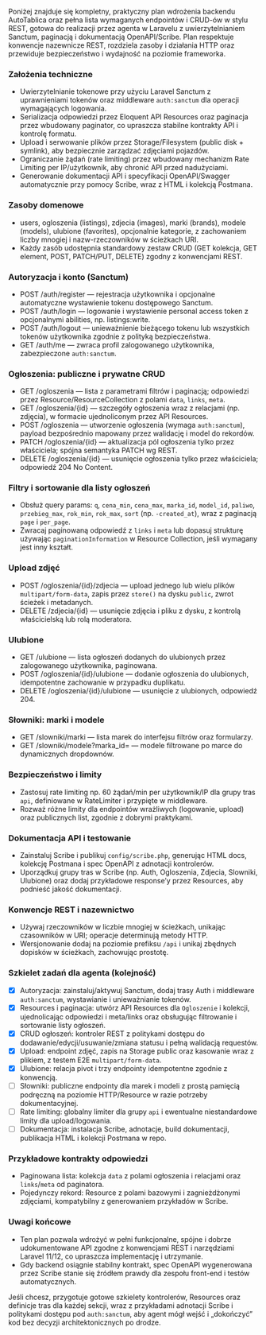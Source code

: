 Poniżej znajduje się kompletny, praktyczny plan wdrożenia backendu AutoTablica oraz pełna lista wymaganych endpointów i CRUD-ów w stylu REST, gotowa do realizacji przez agenta w Laravelu z uwierzytelnianiem Sanctum, paginacją i dokumentacją OpenAPI/Scribe. Plan respektuje konwencje nazewnicze REST, rozdziela zasoby i działania HTTP oraz przewiduje bezpieczeństwo i wydajność na poziomie frameworka.

### Założenia techniczne
- Uwierzytelnianie tokenowe przy użyciu Laravel Sanctum z uprawnieniami tokenów oraz middleware `auth:sanctum` dla operacji wymagających logowania.
- Serializacja odpowiedzi przez Eloquent API Resources oraz paginacja przez wbudowany paginator, co upraszcza stabilne kontrakty API i kontrolę formatu.
- Upload i serwowanie plików przez Storage/Filesystem (public disk + symlink), aby bezpiecznie zarządzać zdjęciami pojazdów.
- Ograniczanie żądań (rate limiting) przez wbudowany mechanizm Rate Limiting per IP/użytkownik, aby chronić API przed nadużyciami.
- Generowanie dokumentacji API i specyfikacji OpenAPI/Swagger automatycznie przy pomocy Scribe, wraz z HTML i kolekcją Postmana.

### Zasoby domenowe
- users, ogloszenia (listings), zdjecia (images), marki (brands), modele (models), ulubione (favorites), opcjonalnie kategorie, z zachowaniem liczby mnogiej i nazw-rzeczowników w ścieżkach URI.
- Każdy zasób udostępnia standardowy zestaw CRUD (GET kolekcja, GET element, POST, PATCH/PUT, DELETE) zgodny z konwencjami REST.

### Autoryzacja i konto (Sanctum)
- POST /auth/register — rejestracja użytkownika i opcjonalne automatyczne wystawienie tokenu dostępowego Sanctum.
- POST /auth/login — logowanie i wystawienie personal access token z opcjonalnymi abilities, np. listings:write.
- POST /auth/logout — unieważnienie bieżącego tokenu lub wszystkich tokenów użytkownika zgodnie z polityką bezpieczeństwa.
- GET /auth/me — zwraca profil zalogowanego użytkownika, zabezpieczone `auth:sanctum`.

### Ogłoszenia: publiczne i prywatne CRUD
- GET /ogloszenia — lista z parametrami filtrów i paginacją; odpowiedzi przez Resource/ResourceCollection z polami `data`, `links`, `meta`.
- GET /ogloszenia/{id} — szczegóły ogłoszenia wraz z relacjami (np. zdjęcia), w formacie ujednoliconym przez API Resources.
- POST /ogloszenia — utworzenie ogłoszenia (wymaga `auth:sanctum`), payload bezpośrednio mapowany przez walidację i model do rekordów.
- PATCH /ogloszenia/{id} — aktualizacja pól ogłoszenia tylko przez właściciela; spójna semantyka PATCH wg REST.
- DELETE /ogloszenia/{id} — usunięcie ogłoszenia tylko przez właściciela; odpowiedź 204 No Content.

### Filtry i sortowanie dla listy ogłoszeń
- Obsłuż query params: `q`, `cena_min`, `cena_max`, `marka_id`, `model_id`, `paliwo`, `przebieg_max`, `rok_min`, `rok_max`, `sort` (np. `-created_at`), wraz z paginacją `page` i `per_page`.
- Zwracaj paginowaną odpowiedź z `links` i `meta` lub dopasuj strukturę używając `paginationInformation` w Resource Collection, jeśli wymagany jest inny kształt.

### Upload zdjęć
- POST /ogloszenia/{id}/zdjecia — upload jednego lub wielu plików `multipart/form-data`, zapis przez `store()` na dysku `public`, zwrot ścieżek i metadanych.
- DELETE /zdjecia/{id} — usunięcie zdjęcia i pliku z dysku, z kontrolą właścicielską lub rolą moderatora.

### Ulubione
- GET /ulubione — lista ogłoszeń dodanych do ulubionych przez zalogowanego użytkownika, paginowana.
- POST /ogloszenia/{id}/ulubione — dodanie ogłoszenia do ulubionych, idempotentne zachowanie w przypadku duplikatu.
- DELETE /ogloszenia/{id}/ulubione — usunięcie z ulubionych, odpowiedź 204.

### Słowniki: marki i modele
- GET /slowniki/marki — lista marek do interfejsu filtrów oraz formularzy.
- GET /slowniki/modele?marka_id= — modele filtrowane po marce do dynamicznych dropdownów.

### Bezpieczeństwo i limity
- Zastosuj rate limiting np. 60 żądań/min per użytkownik/IP dla grupy tras `api`, definiowane w RateLimiter i przypięte w middleware.
- Rozważ różne limity dla endpointów wrażliwych (logowanie, upload) oraz publicznych list, zgodnie z dobrymi praktykami.

### Dokumentacja API i testowanie
- Zainstaluj Scribe i publikuj `config/scribe.php`, generując HTML docs, kolekcję Postmana i spec OpenAPI z adnotacji kontrolerów.
- Uporządkuj grupy tras w Scribe (np. Auth, Ogloszenia, Zdjecia, Slowniki, Ulubione) oraz dodaj przykładowe response’y przez Resources, aby podnieść jakość dokumentacji.

### Konwencje REST i nazewnictwo
- Używaj rzeczowników w liczbie mnogiej w ścieżkach, unikając czasowników w URI; operacje determinują metody HTTP.
- Wersjonowanie dodaj na poziomie prefiksu `/api` i unikaj zbędnych dopisków w ścieżkach, zachowując prostotę.

### Szkielet zadań dla agenta (kolejność)
- [x] Autoryzacja: zainstaluj/aktywuj Sanctum, dodaj trasy Auth i middleware `auth:sanctum`, wystawianie i unieważnianie tokenów.
- [x] Resources i paginacja: utwórz API Resources dla `Ogloszenie` i kolekcji, ujednolicając odpowiedzi i meta/links oraz obsługując filtrowanie i sortowanie listy ogłoszeń.
- [x] CRUD ogłoszeń: kontroler REST z politykami dostępu do dodawanie/edycji/usuwanie/zmiana statusu i pełną walidacją requestów.
- [x] Upload: endpoint zdjęć, zapis na Storage public oraz kasowanie wraz z plikiem, z testem E2E `multipart/form-data`.
- [x] Ulubione: relacja pivot i trzy endpointy idempotentne zgodnie z konwencją.
- [ ] Słowniki: publiczne endpointy dla marek i modeli z prostą pamięcią podręczną na poziomie HTTP/Resource w razie potrzeby dokumentacyjnej.
- [ ] Rate limiting: globalny limiter dla grupy `api` i ewentualne niestandardowe limity dla upload/logowania.
- [ ] Dokumentacja: instalacja Scribe, adnotacje, build dokumentacji, publikacja HTML i kolekcji Postmana w repo.

### Przykładowe kontrakty odpowiedzi
- Paginowana lista: kolekcja `data` z polami ogłoszenia i relacjami oraz `links`/`meta` od paginatora.
- Pojedynczy rekord: Resource z polami bazowymi i zagnieżdżonymi zdjęciami, kompatybilny z generowaniem przykładów w Scribe.

### Uwagi końcowe
- Ten plan pozwala wdrożyć w pełni funkcjonalne, spójne i dobrze udokumentowane API zgodne z konwencjami REST i narzędziami Laravel 11/12, co upraszcza implementację i utrzymanie.
- Gdy backend osiągnie stabilny kontrakt, spec OpenAPI wygenerowana przez Scribe stanie się źródłem prawdy dla zespołu front-end i testów automatycznych.

Jeśli chcesz, przygotuje gotowe szkielety kontrolerów, Resources oraz definicje tras dla każdej sekcji, wraz z przykładami adnotacji Scribe i politykami dostępu pod `auth:sanctum`, aby agent mógł wejść i „dokończyć” kod bez decyzji architektonicznych po drodze.